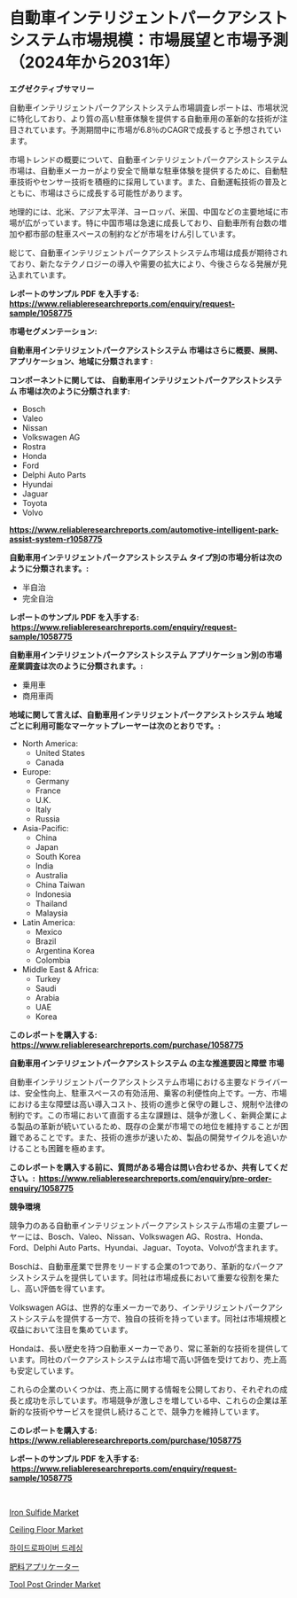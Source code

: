 <p><h1>自動車インテリジェントパークアシストシステム市場規模：市場展望と市場予測（2024年から2031年）</h1></p><p><strong>エグゼクティブサマリー</strong></p>
<p><p>自動車インテリジェントパークアシストシステム市場調査レポートは、市場状況に特化しており、より質の高い駐車体験を提供する自動車用の革新的な技術が注目されています。予測期間中に市場が6.8％のCAGRで成長すると予想されています。</p><p>市場トレンドの概要について、自動車インテリジェントパークアシストシステム市場は、自動車メーカーがより安全で簡単な駐車体験を提供するために、自動駐車技術やセンサー技術を積極的に採用しています。また、自動運転技術の普及とともに、市場はさらに成長する可能性があります。</p><p>地理的には、北米、アジア太平洋、ヨーロッパ、米国、中国などの主要地域に市場が広がっています。特に中国市場は急速に成長しており、自動車所有台数の増加や都市部の駐車スペースの制約などが市場をけん引しています。</p><p>総じて、自動車インテリジェントパークアシストシステム市場は成長が期待されており、新たなテクノロジーの導入や需要の拡大により、今後さらなる発展が見込まれています。</p></p>
<p><strong>レポートのサンプル PDF を入手する: <a href="https://www.reliableresearchreports.com/enquiry/request-sample/1058775">https://www.reliableresearchreports.com/enquiry/request-sample/1058775</a></strong></p>
<p><strong>市場セグメンテーション:</strong></p>
<p><strong> 自動車用インテリジェントパークアシストシステム 市場はさらに概要、展開、アプリケーション、地域に分類されます :</strong></p>
<p><strong>コンポーネントに関しては、 自動車用インテリジェントパークアシストシステム 市場は次のように分類されます: &nbsp;</strong></p>
<p><ul><li>Bosch</li><li>Valeo</li><li>Nissan</li><li>Volkswagen AG</li><li>Rostra</li><li>Honda</li><li>Ford</li><li>Delphi Auto Parts</li><li>Hyundai</li><li>Jaguar</li><li>Toyota</li><li>Volvo</li></ul></p>
<p><strong><a href="https://www.reliableresearchreports.com/automotive-intelligent-park-assist-system-r1058775">https://www.reliableresearchreports.com/automotive-intelligent-park-assist-system-r1058775</a></strong></p>
<p><strong> 自動車用インテリジェントパークアシストシステム タイプ別の市場分析は次のように分類されます。:</strong></p>
<p><ul><li>半自治</li><li>完全自治</li></ul></p>
<p><strong>レポートのサンプル PDF を入手する: &nbsp;<a href="https://www.reliableresearchreports.com/enquiry/request-sample/1058775">https://www.reliableresearchreports.com/enquiry/request-sample/1058775</a></strong></p>
<p><strong> 自動車用インテリジェントパークアシストシステム アプリケーション別の市場産業調査は次のように分類されます。:</strong></p>
<p><ul><li>乗用車</li><li>商用車両</li></ul></p>
<p><strong>地域に関して言えば、自動車用インテリジェントパークアシストシステム 地域ごとに利用可能なマーケットプレーヤーは次のとおりです。:</strong></p>
<p><ul>
    <li>
        North America:
        <ul>
            <li>United States</li>
            <li>Canada</li>
        </ul>
    </li>
    <li>
        Europe:
        <ul>
            <li>Germany</li>
            <li>France</li>
            <li>U.K.</li>
            <li>Italy</li>
            <li>Russia</li>
        </ul>
    </li>
    <li>
        Asia-Pacific:
        <ul>
            <li>China</li>
            <li>Japan</li>
            <li>South Korea</li>
            <li>India</li>
            <li>Australia</li>
            <li>China Taiwan</li>
            <li>Indonesia</li>
            <li>Thailand</li>
            <li>Malaysia</li>
        </ul>
    </li>
    <li>
        Latin America:
        <ul>
            <li>Mexico</li>
            <li>Brazil</li>
            <li>Argentina Korea</li>
            <li>Colombia</li>
        </ul>
    </li>
    <li>
        Middle East & Africa:
        <ul>
            <li>Turkey</li>
            <li>Saudi</li>
            <li>Arabia</li>
            <li>UAE</li>
            <li>Korea</li>
        </ul>
    </li>
    </ul></p>
<p><strong>このレポートを購入する: &nbsp;<a href="https://www.reliableresearchreports.com/purchase/1058775">https://www.reliableresearchreports.com/purchase/1058775</a></strong></p>
<p><strong>自動車用インテリジェントパークアシストシステム の主な推進要因と障壁 市場</strong></p>
<p><p>自動車インテリジェントパークアシストシステム市場における主要なドライバーは、安全性向上、駐車スペースの有効活用、乗客の利便性向上です。一方、市場における主な障壁は高い導入コスト、技術の進歩と保守の難しさ、規制や法律の制約です。この市場において直面する主な課題は、競争が激しく、新興企業による製品の革新が続いているため、既存の企業が市場での地位を維持することが困難であることです。また、技術の進歩が速いため、製品の開発サイクルを追いかけることも困難を極めます。</p></p>
<p><strong>このレポートを購入する前に、質問がある場合は問い合わせるか、共有してください。:&nbsp; <a href="https://www.reliableresearchreports.com/enquiry/pre-order-enquiry/1058775">https://www.reliableresearchreports.com/enquiry/pre-order-enquiry/1058775</a></strong></p>
<p><strong>競争環境</strong></p>
<p><p>競争力のある自動車インテリジェントパークアシストシステム市場の主要プレーヤーには、Bosch、Valeo、Nissan、Volkswagen AG、Rostra、Honda、Ford、Delphi Auto Parts、Hyundai、Jaguar、Toyota、Volvoが含まれます。</p><p>Boschは、自動車産業で世界をリードする企業の1つであり、革新的なパークアシストシステムを提供しています。同社は市場成長において重要な役割を果たし、高い評価を得ています。</p><p>Volkswagen AGは、世界的な車メーカーであり、インテリジェントパークアシストシステムを提供する一方で、独自の技術を持っています。同社は市場規模と収益において注目を集めています。</p><p>Hondaは、長い歴史を持つ自動車メーカーであり、常に革新的な技術を提供しています。同社のパークアシストシステムは市場で高い評価を受けており、売上高も安定しています。</p><p>これらの企業のいくつかは、売上高に関する情報を公開しており、それぞれの成長と成功を示しています。市場競争が激しさを増している中、これらの企業は革新的な技術やサービスを提供し続けることで、競争力を維持しています。</p></p>
<p><strong>このレポートを購入する: &nbsp; <a href="https://www.reliableresearchreports.com/purchase/1058775">https://www.reliableresearchreports.com/purchase/1058775</a></strong></p>
<p><strong>レポートのサンプル PDF を入手する: &nbsp;<a href="https://www.reliableresearchreports.com/enquiry/request-sample/1058775">https://www.reliableresearchreports.com/enquiry/request-sample/1058775</a></strong><strong></strong></p>
<p>&nbsp;</p>
<p><p><a href="https://issuu.com/reportprime-2/docs/iron-sulfide-market-size-2030.pptx">Iron Sulfide Market</a></p><p><a href="https://sudsy-motorcycle-bbc.notion.site/Ceiling-Floor-Market-Dynamics-2024-2031-Also-about-Its-Market-Trends-Projections-and-Opportunitie-2984818239434221882fbcc78ed640f6">Ceiling Floor Market</a></p><p><a href="https://github.com/vs019sa3m8x/Market-Research-Report-List-1/blob/main/910583420500.md">하이드로파이버 드레싱</a></p><p><a href="https://medium.com/@estasprer20231/%E8%82%A5%E6%96%99%E6%95%A3%E5%B8%83%E6%A9%9F%E5%B8%82%E5%A0%B4%E8%A6%8F%E6%A8%A1%E3%81%AF-%E4%B8%96%E7%95%8C%E7%94%A3%E6%A5%AD%E3%81%AB%E3%81%8A%E3%81%91%E3%82%8B%E6%9C%80%E9%81%A9%E3%81%AA%E3%83%9E%E3%83%BC%E3%82%B1%E3%83%86%E3%82%A3%E3%83%B3%E3%82%B0%E3%83%81%E3%83%A3%E3%83%B3%E3%83%8D%E3%83%AB%E3%82%92%E7%A4%BA%E3%81%97%E3%81%A6%E3%81%84%E3%81%BE%E3%81%99-3f583b081834">肥料アプリケーター</a></p><p><a href="https://view.publitas.com/reportprime-1/tool-post-grinder-market-furnish-information-about-market-size-market-share-market-dynamics-and-projections-spanning-from-2024-to-2031/">Tool Post Grinder Market</a></p></p>